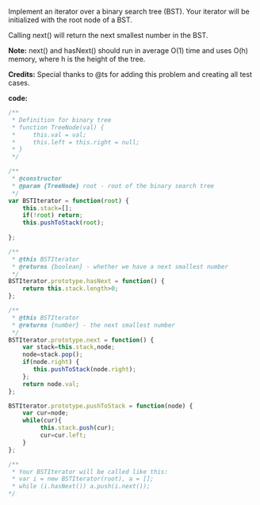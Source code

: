 Implement an iterator over a binary search tree (BST). Your iterator will be initialized with the root node of a BST.

Calling next() will return the next smallest number in the BST.

**Note:** next() and hasNext() should run in average O(1) time and uses O(h) memory, where h is the height of the tree.

**Credits:**
Special thanks to @ts for adding this problem and creating all test cases.


**code:**

```js
/**
 * Definition for binary tree
 * function TreeNode(val) {
 *     this.val = val;
 *     this.left = this.right = null;
 * }
 */

/**
 * @constructor
 * @param {TreeNode} root - root of the binary search tree
 */
var BSTIterator = function(root) {
    this.stack=[];
    if(!root) return;
    this.pushToStack(root);
   
};

/**
 * @this BSTIterator
 * @returns {boolean} - whether we have a next smallest number
 */
BSTIterator.prototype.hasNext = function() {
    return this.stack.length>0;
};

/**
 * @this BSTIterator
 * @returns {number} - the next smallest number
 */
BSTIterator.prototype.next = function() {
    var stack=this.stack,node;
    node=stack.pop();
    if(node.right) {
       this.pushToStack(node.right);
    };
    return node.val;
};

BSTIterator.prototype.pushToStack = function(node) {
    var cur=node;
    while(cur){
         this.stack.push(cur);
         cur=cur.left;
    }
};

/**
 * Your BSTIterator will be called like this:
 * var i = new BSTIterator(root), a = [];
 * while (i.hasNext()) a.push(i.next());
*/

```